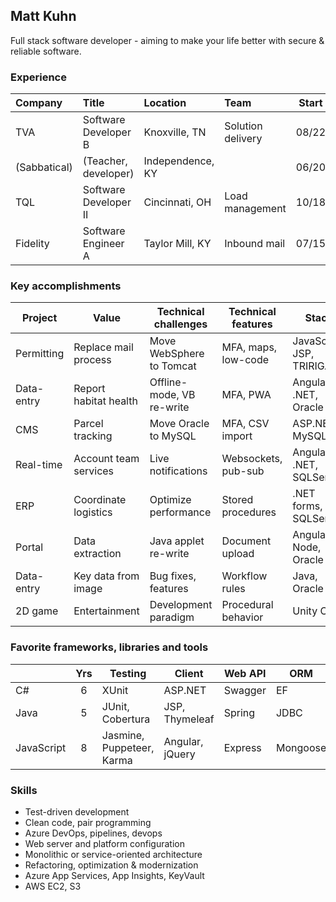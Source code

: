 ## Matt Kuhn

Full stack software developer - aiming to make your life better with secure & reliable software.

### Experience

| Company      | Title                       | Location         | Team              | Start | End   |
| :----------- | :-------------------------- | :--------------- | :---------------- | :---: | :---: |
| TVA          | Software Developer B        | Knoxville, TN    | Solution delivery | 08/22 |       |
| (Sabbatical) | (Teacher, developer)        | Independence, KY |                   | 06/20 | 08/22 |
| TQL          | Software Developer II       | Cincinnati, OH   | Load management   | 10/18 | 06/20 |
| Fidelity     | Software Engineer A         | Taylor Mill, KY  | Inbound mail      | 07/15 | 10/18 |

### Key accomplishments

| Project    | Value                  | Technical challenges      | Technical features  | Stack                    | Host    |
| ---------- | ---------------------- | ------------------------- | ------------------- | ------------------------ | ------- |
| Permitting | Replace mail process   | Move WebSphere to Tomcat  | MFA, maps, low-code | JavaScript, JSP, TRIRIGA | Azure   |
| Data-entry | Report habitat health  | Offline-mode, VB re-write | MFA, PWA            | Angular, .NET, Oracle    | AWS     |
| CMS        | Parcel tracking        | Move Oracle to MySQL      | MFA, CSV import     | ASP.NET, MySQL           | AWS     |
| Real-time  | Account team services  | Live notifications        | Websockets, pub-sub | Angular, .NET, SQLServer | On-prem |
| ERP        | Coordinate logistics   | Optimize performance      | Stored procedures   | .NET forms, SQLServer    | On-prem |
| Portal     | Data extraction        | Java applet re-write      | Document upload     | Angular, Node, Oracle    | AWS     |
| Data-entry | Key data from image    | Bug fixes, features       | Workflow rules      | Java, Oracle             | On-prem |
| 2D game    | Entertainment          | Development paradigm      | Procedural behavior | Unity C#                 |         |

### Favorite frameworks, libraries and tools

|            | Yrs | Testing                   | Client          | Web API | ORM      | Logging | Build         | Platform |
| ---------- | :-: | ------------------------- | --------------- | ------- | -------- | ------- | ------------- | -------- |
| C#         |  6  | XUnit                     | ASP.NET         | Swagger | EF       | Serilog | Nuget         | IIS      |
| Java       |  5  | JUnit, Cobertura          | JSP, Thymeleaf  | Spring  | JDBC     | SLF4J   | Gradle, Maven | Tomcat   |
| JavaScript |  8  | Jasmine, Puppeteer, Karma | Angular, jQuery | Express | Mongoose |         | NPM           | Alpine   |

### Skills

- Test-driven development
- Clean code, pair programming
- Azure DevOps, pipelines, devops
- Web server and platform configuration
- Monolithic or service-oriented architecture
- Refactoring, optimization & modernization
- Azure App Services, App Insights, KeyVault
- AWS EC2, S3
